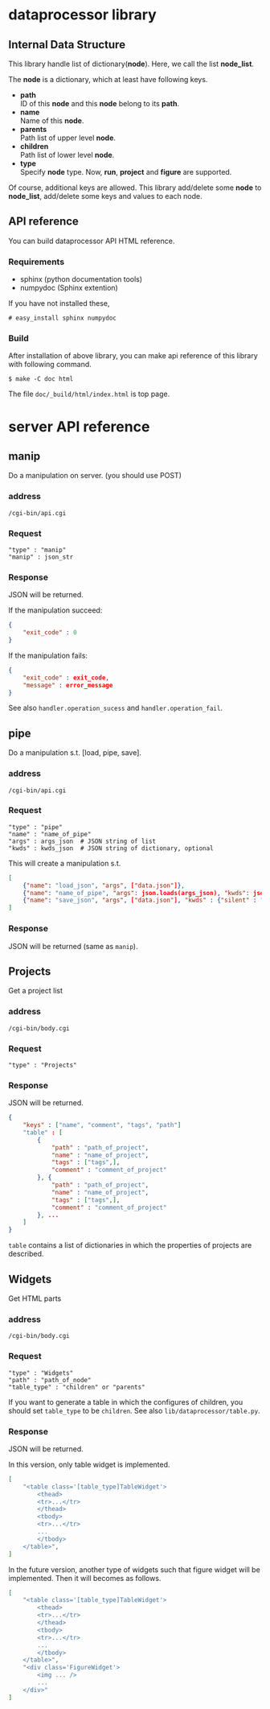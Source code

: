 dataprocessor library
=====================

Internal Data Structure
-----------------------
This library handle list of dictionary(**node**).
Here, we call the list **node_list**.

The **node** is a dictionary, which at least have following keys.

  + **path**  
      ID of this **node** and this **node** belong to its **path**.
  + **name**  
      Name of this **node**.
  + **parents**  
      Path list of upper level **node**.
  + **children**  
      Path list of lower level **node**.
  + **type**  
      Specify **node** type. Now, **run**, **project** and **figure** are supported.

Of course, additional keys are allowed.
This library add/delete some **node** to **node_list**,
add/delete some keys and values to each node.

API reference
-------------
You can build dataprocessor API HTML reference.

### Requirements
- sphinx (python documentation tools)
- numpydoc (Sphinx extention)

If you have not installed these,

    # easy_install sphinx numpydoc

### Build

After installation of above library,
you can make api reference of this library with following command.

    $ make -C doc html

The file `doc/_build/html/index.html` is top page.



server API reference
====================

manip
-----

Do a manipulation on server.
(you should use POST)

### address
`/cgi-bin/api.cgi`

### Request

```
"type" : "manip"
"manip" : json_str
```

### Response
JSON will be returned.

If the manipulation succeed:

```json
{
    "exit_code" : 0
}
```

If the manipulation fails:

```json
{
    "exit_code" : exit_code,
    "message" : error_message
}
```

See also `handler.operation_sucess` and `handler.operation_fail`.

pipe
----

Do a manipulation s.t. [load, pipe, save].

### address
`/cgi-bin/api.cgi`

### Request

```
"type" : "pipe"
"name" : "name_of_pipe"
"args" : args_json  # JSON string of list
"kwds" : kwds_json  # JSON string of dictionary, optional
```

This will create a manipulation s.t.

```json
[
    {"name": "load_json", "args", ["data.json"]},
    {"name": "name_of_pipe", "args": json.loads(args_json), "kwds": json.loads(kwds_json)},
    {"name": "save_json", "args", ["data.json"], "kwds" : {"silent" : "True"}},
]
```

### Response
JSON will be returned (same as `manip`).

Projects
--------

Get a project list

### address
`/cgi-bin/body.cgi`

### Request

```
"type" : "Projects"
```

### Response
JSON will be returned.

```json
{
    "keys" : ["name", "comment", "tags", "path"]
    "table" : [
        {
            "path" : "path_of_project",
            "name" : "name_of_project",
            "tags" : ["tags",],
            "comment" : "comment_of_project"
        }, {
            "path" : "path_of_project",
            "name" : "name_of_project",
            "tags" : ["tags",],
            "comment" : "comment_of_project"
        }, ...
    ]
}
```

`table` contains a list of dictionaries
in which the properties of projects are described.

Widgets
-------

Get HTML parts

### address
`/cgi-bin/body.cgi`

### Request

```
"type" : "Widgets"
"path" : "path_of_node"
"table_type" : "children" or "parents"
```

If you want to generate a table in which the configures of children,
you should set `table_type` to be `children`.
See also `lib/dataprocessor/table.py`.

### Response

JSON will be returned.

In this version, only table widget is implemented.

```json
[
    "<table class='[table_type]TableWidget'>
        <thead>
        <tr>...</tr>
        </thead>
        <tbody>
        <tr>...</tr>
        ...
        </tbody>
    </table>",
]
```

In the future version, another type of widgets
such that figure widget will be implemented.
Then it will becomes as follows.

```json
[
    "<table class='[table_type]TableWidget'>
        <thead>
        <tr>...</tr>
        </thead>
        <tbody>
        <tr>...</tr>
        ...
        </tbody>
    </table>",
    "<div class='FigureWidget'>
        <img ... />
        ...
    </div>"
]
```
